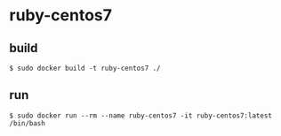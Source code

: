 # ruby-centos7


## build

```
$ sudo docker build -t ruby-centos7 ./
```

## run

```
$ sudo docker run --rm --name ruby-centos7 -it ruby-centos7:latest /bin/bash
```
